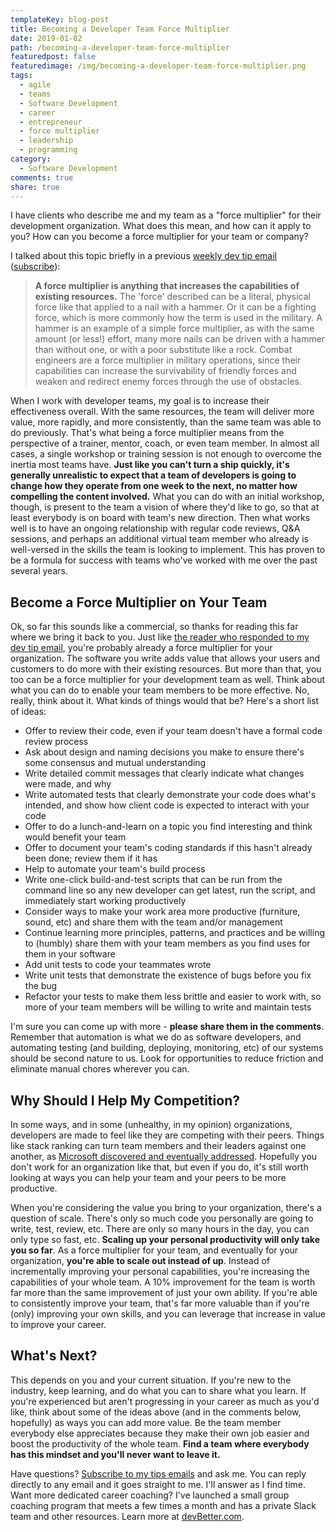 ```yaml
---
templateKey: blog-post
title: Becoming a Developer Team Force Multiplier
date: 2019-01-02
path: /becoming-a-developer-team-force-multiplier
featuredpost: false
featuredimage: /img/becoming-a-developer-team-force-multiplier.png
tags:
  - agile
  - teams
  - Software Development
  - career
  - entrepreneur
  - force multiplier
  - leadership
  - programming
category:
  - Software Development
comments: true
share: true
---
```


I have clients who describe me and my team as a "force multiplier" for their development organization. What does this mean, and how can it apply to you? How can you become a force multiplier for your team or company?

I talked about this topic briefly in a previous [weekly dev tip email](https://mailchi.mp/ardalis/dev-tip-1379113?e=[UNIQID]) ([subscribe](/tips)):

> **A force multiplier is anything that increases the capabilities of existing resources.** The 'force' described can be a literal, physical force like that applied to a nail with a hammer. Or it can be a fighting force, which is more commonly how the term is used in the military. A hammer is an example of a simple force multiplier, as with the same amount (or less!) effort, many more nails can be driven with a hammer than without one, or with a poor substitute like a rock. Combat engineers are a force multiplier in military operations, since their capabilities can increase the survivability of friendly forces and weaken and redirect enemy forces through the use of obstacles.

When I work with developer teams, my goal is to increase their effectiveness overall. With the same resources, the team will deliver more value, more rapidly, and more consistently, than the same team was able to do previously. That's what being a force multiplier means from the perspective of a trainer, mentor, coach, or even team member. In almost all cases, a single workshop or training session is not enough to overcome the inertia most teams have. **Just like you can't turn a ship quickly, it's generally unrealistic to expect that a team of developers is going to change how they operate from one week to the next, no matter how compelling the content involved.** What you can do with an initial workshop, though, is present to the team a vision of where they'd like to go, so that at least everybody is on board with team's new direction. Then what works well is to have an ongoing relationship with regular code reviews, Q&A sessions, and perhaps an additional virtual team member who already is well-versed in the skills the team is looking to implement. This has proven to be a formula for success with teams who've worked with me over the past several years.

## Become a Force Multiplier on Your Team

Ok, so far this sounds like a commercial, so thanks for reading this far where we bring it back to you. Just like [the reader who responded to my dev tip email](https://mailchi.mp/ardalis/dev-tip-1379125?e=[UNIQID]), you're probably already a force multiplier for your organization. The software you write adds value that allows your users and customers to do more with their existing resources. But more than that, you too can be a force multiplier for your development team as well. Think about what you can do to enable your team members to be more effective. No, really, think about it. What kinds of things would that be? Here's a short list of ideas:

- Offer to review their code, even if your team doesn't have a formal code review process
- Ask about design and naming decisions you make to ensure there's some consensus and mutual understanding
- Write detailed commit messages that clearly indicate what changes were made, and why
- Write automated tests that clearly demonstrate your code does what's intended, and show how client code is expected to interact with your code
- Offer to do a lunch-and-learn on a topic you find interesting and think would benefit your team
- Offer to document your team's coding standards if this hasn't already been done; review them if it has
- Help to automate your team's build process
- Write one-click build-and-test scripts that can be run from the command line so any new developer can get latest, run the script, and immediately start working productively
- Consider ways to make your work area more productive (furniture, sound, etc) and share them with the team and/or management
- Continue learning more principles, patterns, and practices and be willing to (humbly) share them with your team members as you find uses for them in your software
- Add unit tests to code your teammates wrote
- Write unit tests that demonstrate the existence of bugs before you fix the bug
- Refactor your tests to make them less brittle and easier to work with, so more of your team members will be willing to write and maintain tests

I'm sure you can come up with more - **please share them in the comments**. Remember that automation is what we do as software developers, and automating testing (and building, deploying, monitoring, etc) of our systems should be second nature to us. Look for opportunities to reduce friction and eliminate manual chores wherever you can.

## Why Should I Help My Competition?

In some ways, and in some (unhealthy, in my opinion) organizations, developers are made to feel like they are competing with their peers. Things like stack ranking can turn team members and their leaders against one another, as [Microsoft discovered and eventually addressed](https://blog.impraise.com/360-feedback/microsoft-throws-stack-ranking-out-the-window). Hopefully you don't work for an organization like that, but even if you do, it's still worth looking at ways you can help your team and your peers to be more productive.

When you're considering the value you bring to your organization, there's a question of scale. There's only so much code you personally are going to write, test, review, etc. There are only so many hours in the day, you can only type so fast, etc. **Scaling up your personal productivity will only take you so far**. As a force multiplier for your team, and eventually for your organization, **you're able to scale out instead of up**. Instead of incrementally improving your personal capabilities, you're increasing the capabilities of your whole team. A 10% improvement for the team is worth far more than the same improvement of just your own ability. If you're able to consistently improve your team, that's far more valuable than if you're (only) improving your own skills, and you can leverage that increase in value to improve your career.

## What's Next?

This depends on you and your current situation. If you're new to the industry, keep learning, and do what you can to share what you learn. If you're experienced but aren't progressing in your career as much as you'd like, think about some of the ideas above (and in the comments below, hopefully) as ways you can add more value. Be the team member everybody else appreciates because they make their own job easier and boost the productivity of the whole team. **Find a team where everybody has this mindset and you'll never want to leave it.**

Have questions? [Subscribe to my tips emails](/tips) and ask me. You can reply directly to any email and it goes straight to me. I'll answer as I find time. Want more dedicated career coaching? I've launched a small group coaching program that meets a few times a month and has a private Slack team and other resources. Learn more at [devBetter.com](https://devbetter.com).
